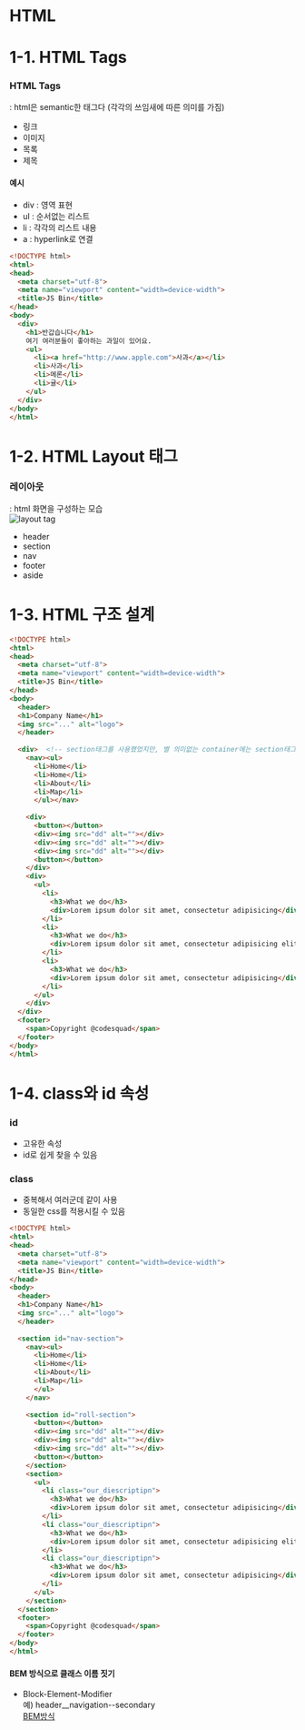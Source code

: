 # HTML
# 1-1. HTML Tags

### HTML Tags
: html은 semantic한 태그다 (각각의 쓰임새에 따른 의미를 가짐)
- 링크
- 이미지
- 목록
- 제목

#### 예시
- div : 영역 표현
- ul : 순서없는 리스트
- li : 각각의 리스트 내용
- a : hyperlink로 연결

```html
<!DOCTYPE html>
<html>
<head>
  <meta charset="utf-8">
  <meta name="viewport" content="width=device-width">
  <title>JS Bin</title>
</head>
<body>
  <div>
    <h1>반갑습니다</h1>
    여기 여러분들이 좋아하는 과일이 있어요.
    <ul>
      <li><a href="http://www.apple.com">사과</a></li>
      <li>사과</li>
      <li>메론</li>
      <li>귤</li>
    </ul>
  </div>
</body>
</html>
```

# 1-2. HTML Layout 태그

### 레이아웃
: html 화면을 구성하는 모습  
![layout tag](https://user-images.githubusercontent.com/48993188/71709881-f3b71980-2e3c-11ea-9a71-2dbf121813db.jpg)
- header
- section
- nav
- footer
- aside 

# 1-3. HTML 구조 설계
```html
<!DOCTYPE html>
<html>
<head>
  <meta charset="utf-8">
  <meta name="viewport" content="width=device-width">
  <title>JS Bin</title>
</head>
<body>
  <header>
  <h1>Company Name</h1>
  <img src="..." alt="logo">
  </header>
  
  <div>  <!-- section태그를 사용했었지만, 별 의미없는 container에는 section태그가 적절하지 않아서 수정합니다 -->
    <nav><ul>
      <li>Home</li>
      <li>Home</li>
      <li>About</li>
      <li>Map</li>
      </ul></nav>
    
    <div>  
      <button></button>
      <div><img src="dd" alt=""></div>
      <div><img src="dd" alt=""></div>
      <div><img src="dd" alt=""></div>
      <button></button>
    </div>
    <div>
      <ul>
        <li>
          <h3>What we do</h3>
          <div>Lorem ipsum dolor sit amet, consectetur adipisicing</div>
        </li>
        <li>
          <h3>What we do</h3>
          <div>Lorem ipsum dolor sit amet, consectetur adipisicing elit. Similique accusamus, corporis, dolorum fugiat tenetur porro. Aspernatur commodi, ea suscipit non? Molestiae nulla explicabo debitis provident nostrum dolorem minima reiciendis suscipit?</div>
        </li>
        <li>
          <h3>What we do</h3>
          <div>Lorem ipsum dolor sit amet, consectetur adipisicing</div>
        </li>
      </ul>
    </div>
  </div>
  <footer>
    <span>Copyright @codesquad</span>
  </footer>
</body>
</html>
```
# 1-4. class와 id 속성
### id 
- 고유한 속성
- id로 쉽게 찾을 수 있음
### class 
- 중복해서 여러군데 같이 사용
- 동일한 css를 적용시킬 수 있음

```html
<!DOCTYPE html>
<html>
<head>
  <meta charset="utf-8">
  <meta name="viewport" content="width=device-width">
  <title>JS Bin</title>
</head>
<body>
  <header>
  <h1>Company Name</h1>
  <img src="..." alt="logo">
  </header>
  
  <section id="nav-section">
    <nav><ul>
      <li>Home</li>
      <li>Home</li>
      <li>About</li>
      <li>Map</li>
      </ul>
    </nav>
    
    <section id="roll-section">
      <button></button>
      <div><img src="dd" alt=""></div>
      <div><img src="dd" alt=""></div>
      <div><img src="dd" alt=""></div>
      <button></button>
    </section>
    <section>
      <ul>
        <li class="our_diescriptipn">
          <h3>What we do</h3>
          <div>Lorem ipsum dolor sit amet, consectetur adipisicing</div>
        </li>
        <li class="our_diescriptipn">
          <h3>What we do</h3>
          <div>Lorem ipsum dolor sit amet, consectetur adipisicing elit. Similique accusamus, corporis, dolorum fugiat tenetur porro. Aspernatur commodi, ea suscipit non? Molestiae nulla explicabo debitis provident nostrum dolorem minima reiciendis suscipit?</div>
        </li>
        <li class="our_diescriptipn">
          <h3>What we do</h3>
          <div>Lorem ipsum dolor sit amet, consectetur adipisicing</div>
        </li>
      </ul>
    </section>
  </section>
  <footer>
    <span>Copyright @codesquad</span>
  </footer>
</body>
</html>
```

#### BEM 방식으로 클래스 이름 짓기 
- Block-Element-Modifier  
예) header__navigation--secondary  
[BEM방식](https://webclub.tistory.com/263)

